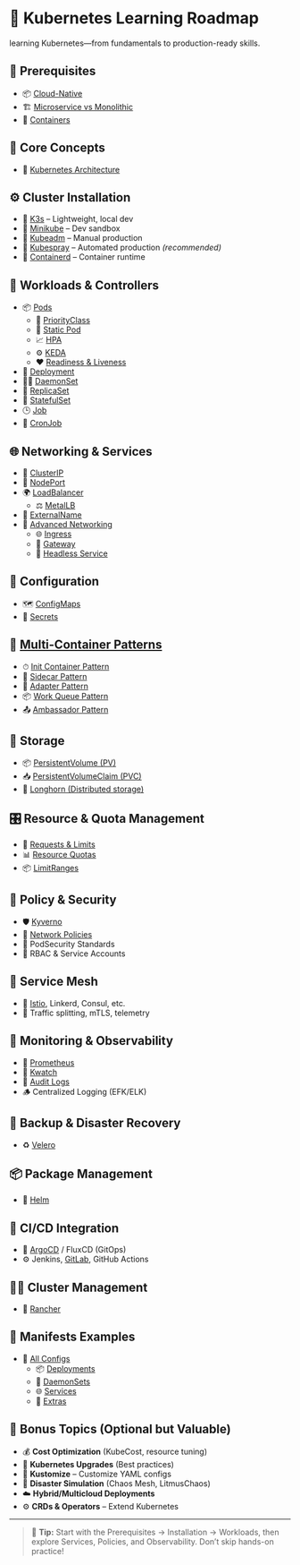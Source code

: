 # 🧭 Kubernetes Learning Roadmap

learning Kubernetes—from fundamentals to production-ready skills.

## 📘 Prerequisites

- 📦 [Cloud-Native](./Prerequisites/Cloud-Native/)
- 🏗 [Microservice vs Monolithic](./Prerequisites/MicroserviceVsMonolithic/)
- 🐳 [Containers](./Prerequisites/Containers/)

## 🧠 Core Concepts

- 🧬 [Kubernetes Architecture](./CoreConcepts/Architecture/README.md)

## ⚙️ Cluster Installation

- 🐣 [K3s](./ClusterInstallation/K3s/k3s.md) – Lightweight, local dev
- 🧪 [Minikube](./ClusterInstallation/Minikube/minikube.md) – Dev sandbox
- 🔧 [Kubeadm](./ClusterInstallation/Kubeadm/kubeadm.md) – Manual production
- 🤖 [Kubespray](./ClusterInstallation/Kubespray/kubespray.md) – Automated production *(recommended)*
- 🧱 [Containerd](./ClusterInstallation/Containerd/containerd.md) – Container runtime

## 🧱 Workloads & Controllers

- 📦 [Pods](/workloads/pod/README.md)
  - 🥇 [PriorityClass]()
  - 📄 [Static Pod]()
  - 📈 [HPA]()
  - ⚙️ [KEDA]()
  - ❤️ [Readiness & Liveness]()
- 🚀 [Deployment](/workloads/deployment/README.md)
- 👷‍♂️ [DaemonSet](/workloads/daemonset/README.md)
- 🧬 [ReplicaSet](/workloads/replicaset/README.md)
- 🧱 [StatefulSet](/workloads/statefulset/README.md)
- 🕒 [Job](/workloads/job/README.md)
- 🔁 [CronJob](/workloads/cronjob/README.md)

## 🌐 Networking & Services

- 🌉 [ClusterIP](/service/ClusterIP/README.md)
- 🔌 [NodePort](/service/NodePort/README.md)
- 🌍 [LoadBalancer](/service/LoadBalancer/README.md)
  - ⚖️ [MetalLB]()
- 🔗 [ExternalName](/service/ExternalName/README.md)
- 🧰 [Advanced Networking](/service/extra/README.md)
  - 🌐 [Ingress](/service/extra/Ingress/README.md)
  - 🚪 [Gateway](/service/extra/Gateway/README.md)
  - 👻 [Headless Service](/service/extra/Headless/README.md)

## 🧩 Configuration

- 🗺 [ConfigMaps]()
- 🔐 [Secrets]()

## 🧪 [Multi-Container Patterns](./Multi-ContainerPatterns/README.md)

- ⏱ [Init Container Pattern]()
- 🧾 [Sidecar Pattern]()
- 🧠 [Adapter Pattern]()
- 📦 [Work Queue Pattern]()
- 📤 [Ambassador Pattern]()

## 💾 Storage

- 📦 [PersistentVolume (PV)]()
- 📥 [PersistentVolumeClaim (PVC)]()
- 🐂 [Longhorn (Distributed storage)]()

## 🎛 Resource & Quota Management

- 🧮 [Requests & Limits]()
- 📊 [Resource Quotas]()
- 📦 [LimitRanges]()

## 🔐 Policy & Security

- 🛡 [Kyverno](./policy/kyverno.md)
- 🧱 [Network Policies]()
- 🧩 PodSecurity Standards
- 🔐 RBAC & Service Accounts

## 🌉 Service Mesh

- 🧭 [Istio](), Linkerd, Consul, etc.
- 🔄 Traffic splitting, mTLS, telemetry

## 🧠 Monitoring & Observability

- 📡 [Prometheus]()
- 👀 [Kwatch]()
- 📜 [Audit Logs]()
- 🪵 Centralized Logging (EFK/ELK)

## 💾 Backup & Disaster Recovery

- ♻️ [Velero](./Backup&DisasterRecovery/Velero/README.md)

## 📦 Package Management

- 🧰 [Helm](./helm/README.md)

## 🔄 CI/CD Integration

- 🚢 [ArgoCD]() / FluxCD (GitOps)
- ⚙️ Jenkins, [GitLab](), GitHub Actions

## 🧑‍🌾 Cluster Management

- 🌄 [Rancher](./rancher/README.md)

## 📂 Manifests Examples

- 📁 [All Configs](/configs/)
  - 📦 [Deployments](/configs/deployments/README.md)
  - 👷 [DaemonSets](/configs/daemonsets/README.md)
  - 🌐 [Services](/configs/services/README.md)
  - 🧰 [Extras](/configs/extra/README.md)

## 🌟 Bonus Topics (Optional but Valuable)

- 💰 **Cost Optimization** (KubeCost, resource tuning)
- 🔄 **Kubernetes Upgrades** (Best practices)
- 🧬 **Kustomize** – Customize YAML configs
- 🧯 **Disaster Simulation** (Chaos Mesh, LitmusChaos)
- ☁️ **Hybrid/Multicloud Deployments**
- ⚙️ **CRDs & Operators** – Extend Kubernetes

---

> 🧠 **Tip:** Start with the Prerequisites → Installation → Workloads, then explore Services, Policies, and Observability. Don’t skip hands-on practice!
